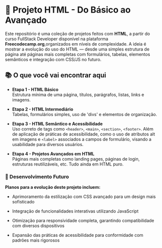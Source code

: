 # 🚀 Projeto HTML - Do Básico ao Avançado

Este repositório é uma coleção de projetos feitos com **HTML**, a partir do curso FullStack Developer disponível na plataforma **Freecodecamp.org**,organizados em níveis de complexidade. A ideia é mostrar a evolução do uso do HTML — desde uma simples estrutura de página até páginas mais completas com formulários, tabelas, elementos semânticos e integração com CSS/JS no futuro.

## 📚 O que você vai encontrar aqui

- **Etapa 1 - HTML Básico**  
  Estrutura mínima de uma página, títulos, parágrafos, listas, links e imagens.

- **Etapa 2 - HTML Intermediário**  
  Tabelas, formulários simples, uso de 'divs' e elementos de organização.

- **Etapa 3 - HTML Semântico e Acessibilidade**  
 Uso correto de tags como `<header>`, `<main>`, `<section>`, `<footer>`. Além de aplicação de práticas de acessibilidade, como o uso de atributos alt em imagens e `<label>` associados a campos de formulário, visando a usabilidade para diversos usuários.

- **Etapa 4 - Projetos Avançados em HTML**  
  Páginas mais completas como landing pages, páginas de login, estruturas reutilizáveis, etc. Tudo ainda em HTML puro.


### 🎯 Desenvolvimento Futuro 

**Planos para a evolução deste projeto incluem:**

- Aprimoramento da estilização com CSS avançado para um design mais sofisticado

- Integração de funcionalidades interativas utilizando JavaScript

- Otimização para responsividade completa, garantindo compatibilidade com diversos dispositivos

- Expansão das práticas de acessibilidade para conformidade com padrões mais rigorosos





